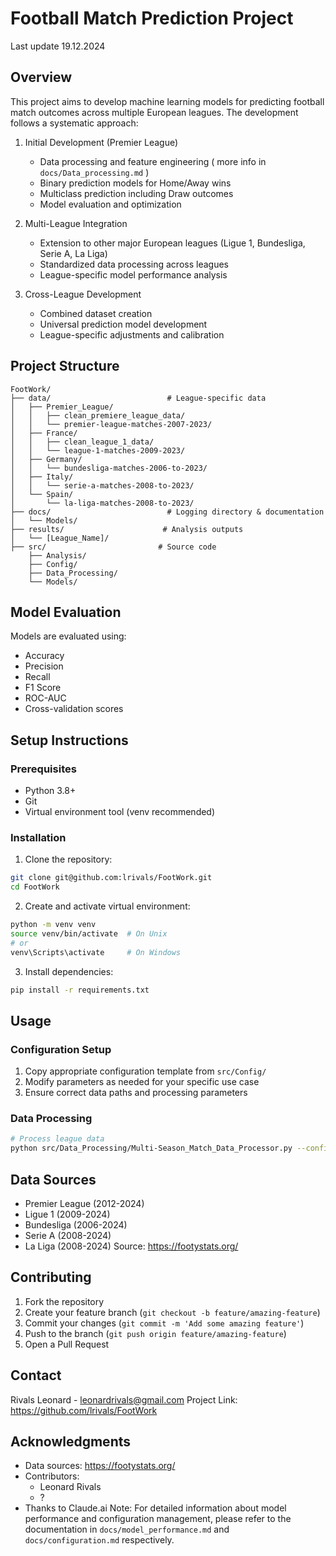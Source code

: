 # Football Match Prediction Project

Last update 19.12.2024

## Overview
This project aims to develop machine learning models for predicting football match outcomes across multiple European leagues. The development follows a systematic approach:

1. Initial Development (Premier League)
   - Data processing and feature engineering ( more info in `docs/Data_processing.md` )
   - Binary prediction models for Home/Away wins
   - Multiclass prediction including Draw outcomes
   - Model evaluation and optimization

2. Multi-League Integration
   - Extension to other major European leagues (Ligue 1, Bundesliga, Serie A, La Liga)
   - Standardized data processing across leagues
   - League-specific model performance analysis

3. Cross-League Development
   - Combined dataset creation
   - Universal prediction model development
   - League-specific adjustments and calibration

## Project Structure
```
FootWork/
├── data/                          # League-specific data
│   ├── Premier_League/           
│   │   ├── clean_premiere_league_data/    
│   │   └── premier-league-matches-2007-2023/
│   ├── France/
│   │   ├── clean_league_1_data/
│   │   └── league-1-matches-2009-2023/
│   ├── Germany/
│   │   └── bundesliga-matches-2006-to-2023/
│   ├── Italy/
│   │   └── serie-a-matches-2008-to-2023/
│   └── Spain/
│       └── la-liga-matches-2008-to-2023/
├── docs/                          # Logging directory & documentation
│   └── Models/
├── results/                      # Analysis outputs
│   └── [League_Name]/
├── src/                         # Source code
    ├── Analysis/               
    ├── Config/                 
    ├── Data_Processing/        
    └── Models/                 
```

## Model Evaluation
Models are evaluated using:
- Accuracy
- Precision
- Recall
- F1 Score
- ROC-AUC
- Cross-validation scores



## Setup Instructions

### Prerequisites
- Python 3.8+
- Git
- Virtual environment tool (venv recommended)

### Installation
1. Clone the repository:
```bash
git clone git@github.com:lrivals/FootWork.git
cd FootWork
```

2. Create and activate virtual environment:
```bash
python -m venv venv
source venv/bin/activate  # On Unix
# or
venv\Scripts\activate     # On Windows
```

3. Install dependencies:
```bash
pip install -r requirements.txt
```


## Usage

### Configuration Setup
1. Copy appropriate configuration template from `src/Config/`
2. Modify parameters as needed for your specific use case
3. Ensure correct data paths and processing parameters

### Data Processing
```bash
# Process league data
python src/Data_Processing/Multi-Season_Match_Data_Processor.py --config src/Config/data_processing_config.yaml
```

## Data Sources
- Premier League (2012-2024)
- Ligue 1 (2009-2024)
- Bundesliga (2006-2024)
- Serie A (2008-2024)
- La Liga (2008-2024)
Source: https://footystats.org/

## Contributing
1. Fork the repository
2. Create your feature branch (`git checkout -b feature/amazing-feature`)
3. Commit your changes (`git commit -m 'Add some amazing feature'`)
4. Push to the branch (`git push origin feature/amazing-feature`)
5. Open a Pull Request

## Contact
Rivals Leonard - leonardrivals@gmail.com
Project Link: https://github.com/lrivals/FootWork

## Acknowledgments
- Data sources: https://footystats.org/
- Contributors:
  - Leonard Rivals
  - ?
- Thanks to Claude.ai
Note: For detailed information about model performance and configuration management, please refer to the documentation in `docs/model_performance.md` and `docs/configuration.md` respectively.



